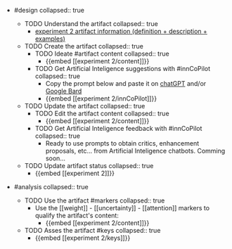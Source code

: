 
- #design
   collapsed:: true
  - TODO Understand the artifact
    collapsed:: true
    - [experiment 2 artifact information (definition + description + examples)](https://go.innbok.com/#/page/innBoK%2Fexperiment-%28id%29%2Finfo)
  - TODO Create the artifact
     collapsed:: true
    - TODO Ideate #artifact content
      collapsed:: true
      - {{embed [[experiment 2/content]]}}
    - TODO Get Artificial Inteligence suggestions with #innCoPilot
      collapsed:: true
      - Copy the prompt below and paste it on [chatGPT](https://chat.openai.com) and/or [Google Bard](https://bard.google.com/chat)
      - {{embed [[experiment 2/innCoPilot]]}}
  - TODO Update the artifact
    collapsed:: true
    - TODO Edit the artifact content
     collapsed:: true
      - {{embed [[experiment 2/content]]}}
    - TODO Get Artificial Inteligence feedback with #innCoPilot
      collapsed:: true
      - Ready to use prompts to obtain critics, enhancement proposals, etc... from Artificial Inteligence chatbots. Comming soon...
  - TODO Update artifact status
    collapsed:: true
    - {{embed [[experiment 2]]}}


- #analysis
  collapsed:: true
  - TODO Use the artifact #markers
    collapsed:: true
    - Use the [[weight]] - [[uncertainty]] - [[attention]] markers to qualify the artifact's content:
      - {{embed [[experiment 2/content]]}}
  - TODO Asses the artifact #keys
    collapsed:: true
    - {{embed [[experiment 2/keys]]}}



